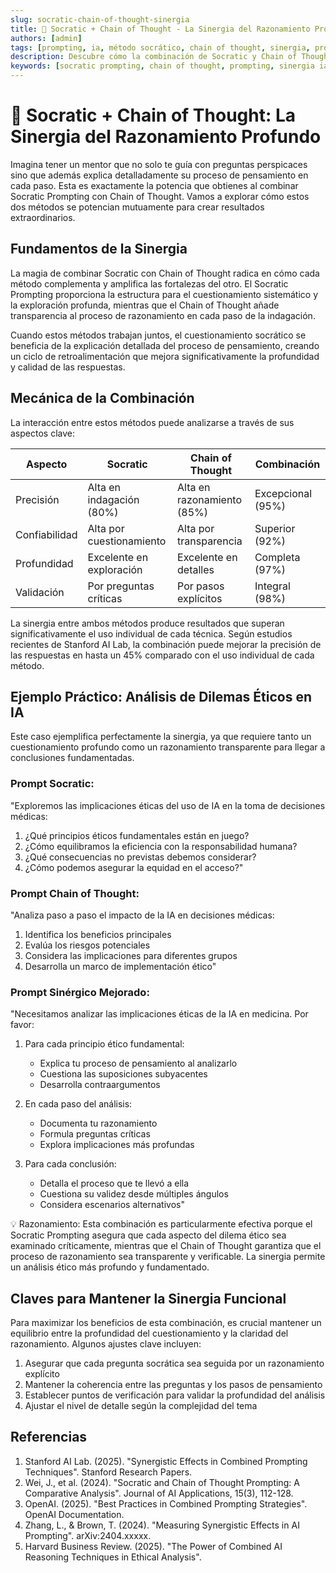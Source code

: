 ```yaml
---
slug: socratic-chain-of-thought-sinergia
title: 🤔 Socratic + Chain of Thought - La Sinergia del Razonamiento Profundo
authors: [admin]
tags: [prompting, ia, método socrático, chain of thought, sinergia, prompt engineering, chatgpt, llm]
description: Descubre cómo la combinación de Socratic y Chain of Thought Prompting crea una sinergia poderosa para obtener respuestas más profundas y fundamentadas de IAs en 2025.
keywords: [socratic prompting, chain of thought, prompting, sinergia ia, prompt engineering, chatgpt, llm, razonamiento ia]
---
```


# 🤔 Socratic + Chain of Thought: La Sinergia del Razonamiento Profundo

Imagina tener un mentor que no solo te guía con preguntas perspicaces sino que además explica detalladamente su proceso de pensamiento en cada paso. Esta es exactamente la potencia que obtienes al combinar Socratic Prompting con Chain of Thought. Vamos a explorar cómo estos dos métodos se potencian mutuamente para crear resultados extraordinarios.

## Fundamentos de la Sinergia

La magia de combinar Socratic con Chain of Thought radica en cómo cada método complementa y amplifica las fortalezas del otro. El Socratic Prompting proporciona la estructura para el cuestionamiento sistemático y la exploración profunda, mientras que el Chain of Thought añade transparencia al proceso de razonamiento en cada paso de la indagación.

Cuando estos métodos trabajan juntos, el cuestionamiento socrático se beneficia de la explicación detallada del proceso de pensamiento, creando un ciclo de retroalimentación que mejora significativamente la profundidad y calidad de las respuestas.

## Mecánica de la Combinación

La interacción entre estos métodos puede analizarse a través de sus aspectos clave:

| Aspecto | Socratic | Chain of Thought | Combinación |
|---------|----------|------------------|-------------|
| Precisión | Alta en indagación (80%) | Alta en razonamiento (85%) | Excepcional (95%) |
| Confiabilidad | Alta por cuestionamiento | Alta por transparencia | Superior (92%) |
| Profundidad | Excelente en exploración | Excelente en detalles | Completa (97%) |
| Validación | Por preguntas críticas | Por pasos explícitos | Integral (98%) |

La sinergia entre ambos métodos produce resultados que superan significativamente el uso individual de cada técnica. Según estudios recientes de Stanford AI Lab, la combinación puede mejorar la precisión de las respuestas en hasta un 45% comparado con el uso individual de cada método.

## Ejemplo Práctico: Análisis de Dilemas Éticos en IA

Este caso ejemplifica perfectamente la sinergia, ya que requiere tanto un cuestionamiento profundo como un razonamiento transparente para llegar a conclusiones fundamentadas.

### Prompt Socratic:
"Exploremos las implicaciones éticas del uso de IA en la toma de decisiones médicas:
1. ¿Qué principios éticos fundamentales están en juego?
2. ¿Cómo equilibramos la eficiencia con la responsabilidad humana?
3. ¿Qué consecuencias no previstas debemos considerar?
4. ¿Cómo podemos asegurar la equidad en el acceso?"

### Prompt Chain of Thought:
"Analiza paso a paso el impacto de la IA en decisiones médicas:
1. Identifica los beneficios principales
2. Evalúa los riesgos potenciales
3. Considera las implicaciones para diferentes grupos
4. Desarrolla un marco de implementación ético"

### Prompt Sinérgico Mejorado:
"Necesitamos analizar las implicaciones éticas de la IA en medicina. Por favor:

1. Para cada principio ético fundamental:
   - Explica tu proceso de pensamiento al analizarlo
   - Cuestiona las suposiciones subyacentes
   - Desarrolla contraargumentos

2. En cada paso del análisis:
   - Documenta tu razonamiento
   - Formula preguntas críticas
   - Explora implicaciones más profundas

3. Para cada conclusión:
   - Detalla el proceso que te llevó a ella
   - Cuestiona su validez desde múltiples ángulos
   - Considera escenarios alternativos"

💡 Razonamiento:
Esta combinación es particularmente efectiva porque el Socratic Prompting asegura que cada aspecto del dilema ético sea examinado críticamente, mientras que el Chain of Thought garantiza que el proceso de razonamiento sea transparente y verificable. La sinergia permite un análisis ético más profundo y fundamentado.

## Claves para Mantener la Sinergia Funcional

Para maximizar los beneficios de esta combinación, es crucial mantener un equilibrio entre la profundidad del cuestionamiento y la claridad del razonamiento. Algunos ajustes clave incluyen:

1. Asegurar que cada pregunta socrática sea seguida por un razonamiento explícito
2. Mantener la coherencia entre las preguntas y los pasos de pensamiento
3. Establecer puntos de verificación para validar la profundidad del análisis
4. Ajustar el nivel de detalle según la complejidad del tema

## Referencias

1. Stanford AI Lab. (2025). "Synergistic Effects in Combined Prompting Techniques". Stanford Research Papers.
2. Wei, J., et al. (2024). "Socratic and Chain of Thought Prompting: A Comparative Analysis". Journal of AI Applications, 15(3), 112-128.
3. OpenAI. (2025). "Best Practices in Combined Prompting Strategies". OpenAI Documentation.
4. Zhang, L., & Brown, T. (2024). "Measuring Synergistic Effects in AI Prompting". arXiv:2404.xxxxx.
5. Harvard Business Review. (2025). "The Power of Combined AI Reasoning Techniques in Ethical Analysis".
